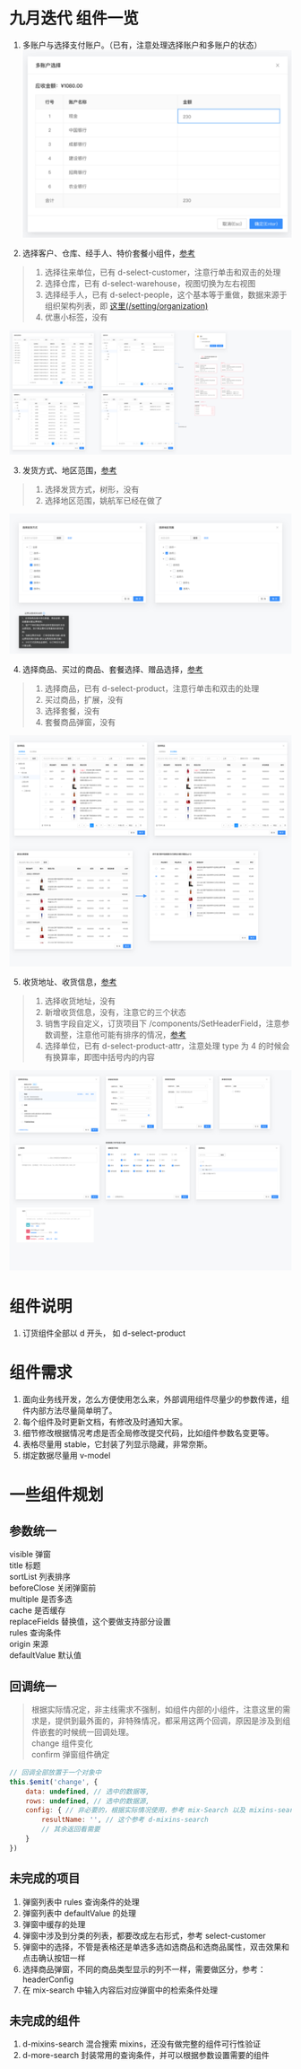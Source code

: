 # 九月迭代 组件一览
1. 多账户与选择支付账户。（已有，注意处理选择账户和多账户的状态）  
![img.png](./images/多账户.png)  
   
2. 选择客户、仓库、经手人、特价套餐小组件，<a href="https://app.mockplus.cn/app/yIRmcqgNc/specs/design/jQDWkv2VTPfP" target="_blank">参考</a>  
> 1. 选择往来单位，已有 d-select-customer，注意行单击和双击的处理  
> 2. 选择仓库，已有 d-select-warehouse，视图切换为左右视图  
> 3. 选择经手人，已有 d-select-people，这个基本等于重做，数据来源于组织架构列表，即 <a href="https://dev.facehand.cn/pmweb/setting/organization">这里(/setting/organization)</a>  
> 4. 优惠小标签，没有  

![img.png](./images/新增销售订单_选客户_经手人_仓库.png)  
   
3. 发货方式、地区范围，<a href="https://app.mockplus.cn/app/yIRmcqgNc/specs/design/ivcYYT9nDbXV" target="_blank">参考</a>
> 1. 选择发货方式，树形，没有  
> 2. 选择地区范围，姚航军已经在做了 

![img.png](./images/运费设置_弹窗.png)
   
4. 选择商品、买过的商品、套餐选择、赠品选择，<a href="https://app.mockplus.cn/app/yIRmcqgNc/specs/design/iY26iJm408Mr" target="_blank">参考</a>  
> 1. 选择商品，已有 d-select-product，注意行单击和双击的处理    
> 2. 买过商品，扩展，没有  
> 3. 选择套餐，没有  
> 4. 套餐商品弹窗，没有  

![img.png](./images/选择商品_套餐_赠品.png)
   
5. 收货地址、收货信息，<a href="https://app.mockplus.cn/app/yIRmcqgNc/specs/design/N3TCKdD3eLBO" target="_blank">参考</a>
> 1. 选择收货地址，没有
> 2. 新增收货信息，没有，注意它的三个状态  
> 3. 销售字段自定义，订货项目下 /components/SetHeaderField，注意参数调整，注意他可能有排序的情况，<a href="https://app.mockplus.cn/app/yIRmcqgNc/specs/design/VRz5p-Sj061n" target="_blank">参考</a>  
> 4. 选择单位，已有 d-select-product-attr，注意处理 type  为 4 的时候会有换算率，即图中括号内的内容  

![img.png](./images/选择地址_单位_上传附件_表体配置.png)
   

# 组件说明
1. 订货组件全部以 d 开头， 如 d-select-product  

# 组件需求
1. 面向业务线开发，怎么方便使用怎么来，外部调用组件尽量少的参数传递，组件内部方法尽量简单明了。  
2. 每个组件及时更新文档，有修改及时通知大家。  
3. 细节修改根据情况考虑是否全局修改提交代码，比如组件参数名变更等。  
4. 表格尽量用 stable，它封装了列显示隐藏，非常奈斯。
5. 绑定数据尽量用 v-model  

# 一些组件规划
## 参数统一
visible 弹窗  
title 标题  
sortList 列表排序  
beforeClose 关闭弹窗前  
multiple 是否多选  
cache 是否缓存  
replaceFields 替换值，这个要做支持部分设置  
rules 查询条件  
origin 来源  
defaultValue 默认值  

## 回调统一
> 根据实际情况定，非主线需求不强制，如组件内部的小组件，注意这里的需求是，提供到最外面的，非特殊情况，都采用这两个回调，原因是涉及到组件嵌套的时候统一回调处理。  
change 组件变化  
confirm 弹窗组件确定  
```javascript
// 回调全部放置于一个对象中
this.$emit('change', {
    data: undefined, // 选中的数据等,
    rows: undefined, // 选中的数据源,
    config: { // 非必要的，根据实际情况使用，参考 mix-Search 以及 mixins-search
        resultName: '', // 这个参考 d-mixins-search
        // 其余返回看需要
    }
})
```

## 未完成的项目
1. 弹窗列表中 rules 查询条件的处理  
2. 弹窗列表中 defaultValue 的处理  
3. 弹窗中缓存的处理  
4. 弹窗中涉及到分类的列表，都要改成左右形式，参考 select-customer  
5. 弹窗中的选择，不管是表格还是单选多选如选商品和选商品属性，双击效果和点击确认按钮一样  
6. 选择商品弹窗，不同的商品类型显示的列不一样，需要做区分，参考： headerConfig
7. 在 mix-search 中输入内容后对应弹窗中的检索条件处理

## 未完成的组件
1. d-mixins-search 混合搜索 mixins，还没有做完整的组件可行性验证  
2. d-more-search 封装常用的查询条件，并可以根据参数设置需要的组件  
